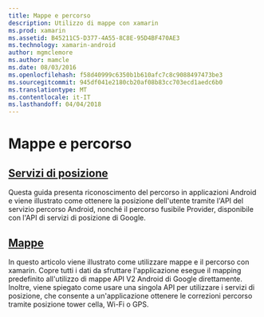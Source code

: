 ```yaml
---
title: Mappe e percorso
description: Utilizzo di mappe con xamarin
ms.prod: xamarin
ms.assetid: B45211C5-D377-4A55-8C8E-95D4BF470AE3
ms.technology: xamarin-android
author: mgmclemore
ms.author: mamcle
ms.date: 08/03/2016
ms.openlocfilehash: f58d40999c6350b1b610afc7c8c9088497473be3
ms.sourcegitcommit: 945df041e2180cb20af08b83cc703ecd1aedc6b0
ms.translationtype: MT
ms.contentlocale: it-IT
ms.lasthandoff: 04/04/2018
---
```

# <a name="maps-and-location"></a>Mappe e percorso


##  <a name="location-servicesandroidplatformmaps-and-locationlocationmd"></a>[Servizi di posizione](~/android/platform/maps-and-location/location.md)

Questa guida presenta riconoscimento del percorso in applicazioni Android e viene illustrato come ottenere la posizione dell'utente tramite l'API del servizio percorso Android, nonché il percorso fusibile Provider, disponibile con l'API di servizi di posizione di Google.


##  <a name="mapsandroidplatformmaps-and-locationmapsindexmd"></a>[Mappe](~/android/platform/maps-and-location/maps/index.md)

In questo articolo viene illustrato come utilizzare mappe e il percorso con xamarin. Copre tutti i dati da sfruttare l'applicazione esegue il mapping predefinito all'utilizzo di mappe API V2 Android di Google direttamente. Inoltre, viene spiegato come usare una singola API per utilizzare i servizi di posizione, che consente a un'applicazione ottenere le correzioni percorso tramite posizione tower cella, Wi-Fi o GPS.

